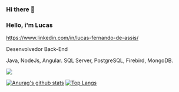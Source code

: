 ### Hi there 👋
### Hello, i'm Lucas
https://www.linkedin.com/in/lucas-fernando-de-assis/

Desenvolvedor Back-End

Java, NodeJs, Angular. 
SQL Server, PostgreSQL, Firebird, MongoDB.

![](https://komarev.com/ghpvc/?username=lucasfernandoassiswebdev)

[![Anurag's github stats](https://github-readme-stats.vercel.app/api?username=lucasfernandoassiswebdev&show_icons=true&theme=radical)](https://github.com/lucasfernandoassiswebdev/github-readme-stats&show_icons=true&theme=radical)
[![Top Langs](https://github-readme-stats.vercel.app/api/top-langs/?username=lucasfernandoassiswebdev&layout=compact)](https://github.com/lucasfernandoassiswebdev/github-readme-stats)


